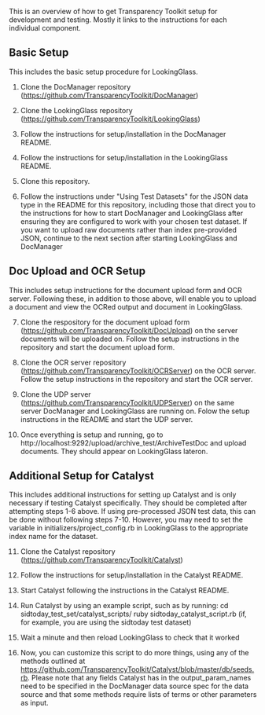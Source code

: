 This is an overview of how to get Transparency Toolkit setup for development
and testing. Mostly it links to the instructions for each individual
component.

## Basic Setup
This includes the basic setup procedure for LookingGlass.

1. Clone the DocManager repository
(https://github.com/TransparencyToolkit/DocManager)

2. Clone the LookingGlass repository
(https://github.com/TransparencyToolkit/LookingGlass)

3. Follow the instructions for setup/installation in the DocManager README.

4. Follow the instructions for setup/installation in the LookingGlass README.

5. Clone this repository.

6. Follow the instructions under "Using Test Datasets" for the JSON data type
in the README for this repository, including those that direct you to the
instructions for how to start DocManager and LookingGlass after ensuring they
are configured to work with your chosen test dataset. If you want to upload
raw documents rather than index pre-provided JSON, continue to the next
section after starting LookingGlass and DocManager


## Doc Upload and OCR Setup
This includes setup instructions for the document upload form and OCR
server. Following these, in addition to those above, will enable you to
upload a document and view the OCRed output and document in LookingGlass.

7. Clone the respository for the document upload form
(https://github.com/TransparencyToolkit/DocUpload) on the server documents
will be uploaded on. Follow the setup instructions in the repository and start
the document upload form.

8. Clone the OCR server repository
(https://github.com/TransparencyToolkit/OCRServer) on the OCR server. Follow
the setup instructions in the repository and start the OCR server.

9. Clone the UDP server (https://github.com/TransparencyToolkit/UDPServer) on
the same server DocManager and LookingGlass are running on. Folow the setup
instructions in the README and start the UDP server.

10. Once everything is setup and running, go to
http://localhost:9292/upload/archive_test/ArchiveTestDoc and upload
documents. They should appear on LookingGlass lateron.


## Additional Setup for Catalyst
This includes additional instructions for setting up Catalyst and is only
necessary if testing Catalyst specifically. They should be completed after
attempting steps 1-6 above. If using pre-processed JSON test data, this can be
done without following steps 7-10. However, you may need to set the variable
in initializers/project_config.rb in LookingGlass to the appropriate index
name for the dataset.

11. Clone the Catalyst repository
(https://github.com/TransparencyToolkit/Catalyst)

12. Follow the instructions for setup/installation in the Catalyst README.

13. Start Catalyst following the instructions in the Catalyst README.

14. Run Catalyst by using an example script, such as by running:
cd sidtoday_test_set/catalyst_scripts/
ruby sidtoday_catalyst_script.rb
(if, for example, you are using the sidtoday test dataset)

15. Wait a minute and then reload LookingGlass to check that it worked

16. Now, you can customize this script to do more things, using any of the
methods outlined at
https://github.com/TransparencyToolkit/Catalyst/blob/master/db/seeds.rb. Please
note that any fields Catalyst has in the output_param_names need to be
specified in the DocManager data source spec for the data source and that some
methods require lists of terms or other parameters as input.
